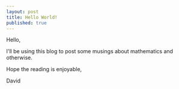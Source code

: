```yaml
---
layout: post
title: Hello World!
published: true
---
```


Hello,

I'll be using this blog to post some musings about mathematics and otherwise.

Hope the reading is enjoyable,

David

